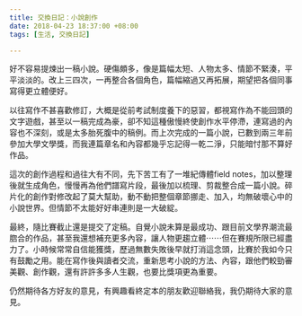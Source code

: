 ```yaml
---
title: 交換日記：小說創作
date: 2018-04-23 18:37:00 +08:00
tags: [生活, 交換日記]

---
```


  
  
  
好不容易提煉出一稿小說。硬傷頗多，像是篇幅太短、人物太多、情節不緊湊，平平淡淡的。改上三四次，一再整合各個角色，篇幅縮過又再拓展，期望把各個同事寫得更立體便好。  
  
以往寫作不甚喜歡修訂，大概是從前考試制度養下的惡習，都視寫作為不能回頭的文字遊戲，甚至以一稿完成為豪，卻不知這種傲慢終使創作水平停滯，連寫過的內容也不深刻，或是太多胎死腹中的稿例。而上次完成的一篇小說，已數到兩三年前參加大學文學獎，而我連篇章名和內容都幾乎忘記得一乾二淨，只能暗忖那不算好作品。  
  
這次的創作過程和過往大有不同，先下苦工有了一堆紀傳體field notes，加以整理後就生成角色，慢慢再為他們譜寫片段，最後加以梳理、剪裁整合成一篇小說。碎片化的創作對修改起了莫大幫助，動不動把整個章節挪走、加入，均無破壞心中的小說世界。但情節不太能好好串連則是一大破綻。  
  
最終，隨比賽截止還是提交了定稿。自覺小說未算是最成功、跟目前文學界潮流最脗合的作品，甚至我還想補充更多內容，讓人物更趨立體⋯⋯但在賽規所限已經盡力了。小時候常常自信能獲獎，歷過無數失敗後早就打消這念頭，比賽於我如今只有鼓勵之用。能在寫作後與讀者交流，重新思考小說的方法、內容，跟他們較勁審美觀、創作觀，還有許許多多人生觀，也要比獎項更為重要。  
  
仍然期待各方好友的意見，有興趣看終定本的朋友歡迎聯絡我，我仍期待大家的意見。
